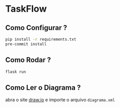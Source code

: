 # TaskFlow

## Como Configurar ?
```sh
pip install -r requirements.txt
pre-commit install
```

## Como Rodar ?
```sh
flask run
```

## Como Ler o Diagrama ?
abra o site [draw.io](https://app.diagrams.net/) e importe o arquivo `diagrama.xml`